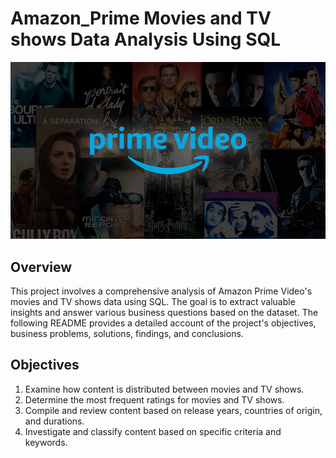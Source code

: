 # Amazon_Prime Movies and TV shows Data Analysis Using SQL
![Prime Logo](https://github.com/MyDataAnaAnalysis/prime_sql_project/blob/main/prime_img)

## Overview
This project involves a comprehensive analysis of Amazon Prime Video's movies and TV shows data using SQL. The goal is to extract valuable insights and answer various business questions based on the dataset. The following README provides a detailed account of the project's objectives, business problems, solutions, findings, and conclusions.

## Objectives
 1. Examine how content is distributed between movies and TV shows.
 2. Determine the most frequent ratings for movies and TV shows.
 3. Compile and review content based on release years, countries of origin, and durations.
 4. Investigate and classify content based on specific criteria and keywords.


